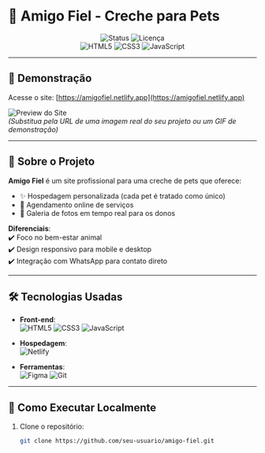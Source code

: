 # 🐾 Amigo Fiel - Creche para Pets  

<div align="center">
  <img src="https://img.shields.io/badge/STATUS-CONCLUÍDO-success?style=for-the-badge" alt="Status">
  <img src="https://img.shields.io/badge/LICENSE-MIT-blue?style=for-the-badge" alt="Licença">
  <br>
  <img src="https://img.shields.io/badge/HTML5-E34F26?style=for-the-badge&logo=html5&logoColor=white" alt="HTML5">
  <img src="https://img.shields.io/badge/CSS3-1572B6?style=for-the-badge&logo=css3&logoColor=white" alt="CSS3">
  <img src="https://img.shields.io/badge/JavaScript-F7DF1E?style=for-the-badge&logo=javascript&logoColor=black" alt="JavaScript">
</div>

---

## 🌟 Demonstração  
Acesse o site: [https://amigofiel.netlify.app](https://amigofiel.netlify.app)  

![Preview do Site](https://via.placeholder.com/800x400.png?text=Preview+Amigo+Fiel+%7C+Substitua+por+sua+imagem)  
*(Substitua pela URL de uma imagem real do seu projeto ou um GIF de demonstração)*  

---

## 📌 Sobre o Projeto  
**Amigo Fiel** é um site profissional para uma creche de pets que oferece:  
- ✨ Hospedagem personalizada (cada pet é tratado como único)  
- 📅 Agendamento online de serviços  
- 📸 Galeria de fotos em tempo real para os donos  

**Diferenciais**:  
✔️ Foco no bem-estar animal  
✔️ Design responsivo para mobile e desktop  
✔️ Integração com WhatsApp para contato direto  

---

## 🛠️ Tecnologias Usadas  
- **Front-end**:  
  ![HTML5](https://img.shields.io/badge/HTML5-E34F26?style=flat&logo=html5&logoColor=white)
  ![CSS3](https://img.shields.io/badge/CSS3-1572B6?style=flat&logo=css3&logoColor=white)
  ![JavaScript](https://img.shields.io/badge/JavaScript-F7DF1E?style=flat&logo=javascript&logoColor=black)  

- **Hospedagem**:  
  ![Netlify](https://img.shields.io/badge/Netlify-00C7B7?style=flat&logo=netlify&logoColor=white)  

- **Ferramentas**:  
  ![Figma](https://img.shields.io/badge/Figma-F24E1E?style=flat&logo=figma&logoColor=white)
  ![Git](https://img.shields.io/badge/Git-F05032?style=flat&logo=git&logoColor=white)  

---

## 🚀 Como Executar Localmente  
1. Clone o repositório:  
   ```bash
   git clone https://github.com/seu-usuario/amigo-fiel.git

